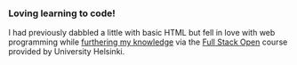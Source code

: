 ### Loving learning to code!

I had previously dabbled a little with basic HTML but fell in love with web programming while [furthering my knowledge](https://github.com/spezzers/spezzers/blob/main/education/certificate-fullstack.png?raw=true) via the [Full Stack Open](https://fullstackopen.com/en/) course provided by University Helsinki.
